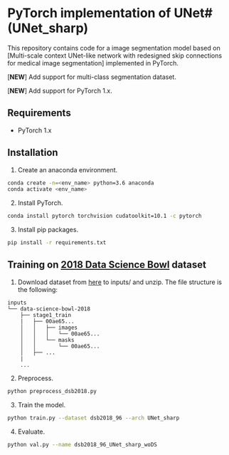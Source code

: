 # PyTorch implementation of UNet# (UNet_sharp)

This repository contains code for a image segmentation model based on [Multi-scale context UNet-like network with redesigned skip connections for medical image segmentation] implemented in PyTorch.

[**NEW**] Add support for multi-class segmentation dataset.

[**NEW**] Add support for PyTorch 1.x.

## Requirements
- PyTorch 1.x

## Installation
1. Create an anaconda environment.
```sh
conda create -n=<env_name> python=3.6 anaconda
conda activate <env_name>
```
2. Install PyTorch.
```sh
conda install pytorch torchvision cudatoolkit=10.1 -c pytorch
```
3. Install pip packages.
```sh
pip install -r requirements.txt
```

## Training on [2018 Data Science Bowl](https://www.kaggle.com/c/data-science-bowl-2018) dataset
1. Download dataset from [here](https://www.kaggle.com/c/data-science-bowl-2018/data) to inputs/ and unzip. The file structure is the following:
```
inputs
└── data-science-bowl-2018
    ├── stage1_train
    |   ├── 00ae65...
    │   │   ├── images
    │   │   │   └── 00ae65...
    │   │   └── masks
    │   │       └── 00ae65...            
    │   ├── ...
    |
    ...
```
2. Preprocess.
```sh
python preprocess_dsb2018.py
```
3. Train the model.
```sh
python train.py --dataset dsb2018_96 --arch UNet_sharp
```
4. Evaluate.
```sh
python val.py --name dsb2018_96_UNet_sharp_woDS

